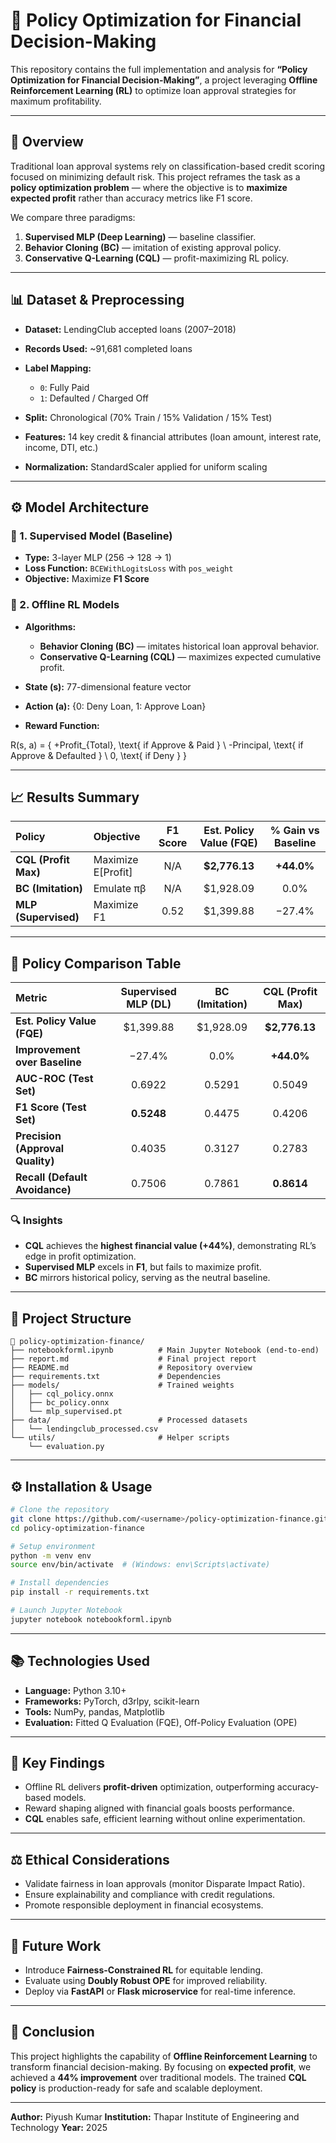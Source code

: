 # 🧠 Policy Optimization for Financial Decision-Making

This repository contains the full implementation and analysis for **“Policy Optimization for Financial Decision-Making”**, a project leveraging **Offline Reinforcement Learning (RL)** to optimize loan approval strategies for maximum profitability.

---

## 🚀 Overview

Traditional loan approval systems rely on classification-based credit scoring focused on minimizing default risk. This project reframes the task as a **policy optimization problem** — where the objective is to **maximize expected profit** rather than accuracy metrics like F1 score.

We compare three paradigms:

1. **Supervised MLP (Deep Learning)** — baseline classifier.
2. **Behavior Cloning (BC)** — imitation of existing approval policy.
3. **Conservative Q-Learning (CQL)** — profit-maximizing RL policy.

---

## 📊 Dataset & Preprocessing

* **Dataset:** LendingClub accepted loans (2007–2018)
* **Records Used:** ~91,681 completed loans
* **Label Mapping:**

  * `0`: Fully Paid
  * `1`: Defaulted / Charged Off
* **Split:** Chronological (70% Train / 15% Validation / 15% Test)
* **Features:** 14 key credit & financial attributes (loan amount, interest rate, income, DTI, etc.)
* **Normalization:** StandardScaler applied for uniform scaling

---

## ⚙️ Model Architecture

### 🔹 1. Supervised Model (Baseline)

* **Type:** 3-layer MLP (256 → 128 → 1)
* **Loss Function:** `BCEWithLogitsLoss` with `pos_weight`
* **Objective:** Maximize **F1 Score**

### 🔹 2. Offline RL Models

* **Algorithms:**

  * **Behavior Cloning (BC)** — imitates historical loan approval behavior.
  * **Conservative Q-Learning (CQL)** — maximizes expected cumulative profit.
* **State (s):** 77-dimensional feature vector
* **Action (a):** {0: Deny Loan, 1: Approve Loan}
* **Reward Function:**

  
R(s, a) = {
+Profit_{Total}, \text{ if Approve & Paid } \\
-Principal, \text{ if Approve & Defaulted } \\
0, \text{ if Deny }
}

---

## 📈 Results Summary

| **Policy**           | **Objective**      | **F1 Score** | **Est. Policy Value (FQE)** | **% Gain vs Baseline** |
| :------------------- | :----------------- | :----------: | :-------------------------: | :--------------------: |
| **CQL (Profit Max)** | Maximize E[Profit] |      N/A     |        **$2,776.13**        |       **+44.0%**       |
| **BC (Imitation)**   | Emulate πβ         |      N/A     |          $1,928.09          |          0.0%          |
| **MLP (Supervised)** | Maximize F1        |     0.52     |          $1,399.88          |         −27.4%         |

---

## 🧩 Policy Comparison Table

| **Metric**                       | **Supervised MLP (DL)** | **BC (Imitation)** | **CQL (Profit Max)** |
| :------------------------------- | :---------------------: | :----------------: | :------------------: |
| **Est. Policy Value (FQE)**      |        $1,399.88        |      $1,928.09     |     **$2,776.13**    |
| **Improvement over Baseline**    |          −27.4%         |        0.0%        |      **+44.0%**      |
| **AUC-ROC (Test Set)**           |          0.6922         |       0.5291       |        0.5049        |
| **F1 Score (Test Set)**          |        **0.5248**       |       0.4475       |        0.4206        |
| **Precision (Approval Quality)** |          0.4035         |       0.3127       |        0.2783        |
| **Recall (Default Avoidance)**   |          0.7506         |       0.7861       |      **0.8614**      |

### 🔍 Insights

* **CQL** achieves the **highest financial value (+44%)**, demonstrating RL’s edge in profit optimization.
* **Supervised MLP** excels in **F1**, but fails to maximize profit.
* **BC** mirrors historical policy, serving as the neutral baseline.

---

## 🧾 Project Structure

```
📂 policy-optimization-finance/
├── notebookforml.ipynb          # Main Jupyter Notebook (end-to-end)
├── report.md                    # Final project report
├── README.md                    # Repository overview
├── requirements.txt             # Dependencies
├── models/                      # Trained weights
│   ├── cql_policy.onnx
│   ├── bc_policy.onnx
│   └── mlp_supervised.pt
├── data/                        # Processed datasets
│   └── lendingclub_processed.csv
└── utils/                       # Helper scripts
    └── evaluation.py
```

---

## ⚙️ Installation & Usage

```bash
# Clone the repository
git clone https://github.com/<username>/policy-optimization-finance.git
cd policy-optimization-finance

# Setup environment
python -m venv env
source env/bin/activate  # (Windows: env\Scripts\activate)

# Install dependencies
pip install -r requirements.txt

# Launch Jupyter Notebook
jupyter notebook notebookforml.ipynb
```

---

## 📚 Technologies Used

* **Language:** Python 3.10+
* **Frameworks:** PyTorch, d3rlpy, scikit-learn
* **Tools:** NumPy, pandas, Matplotlib
* **Evaluation:** Fitted Q Evaluation (FQE), Off-Policy Evaluation (OPE)

---

## 🧮 Key Findings

* Offline RL delivers **profit-driven** optimization, outperforming accuracy-based models.
* Reward shaping aligned with financial goals boosts performance.
* **CQL** enables safe, efficient learning without online experimentation.

---

## ⚖️ Ethical Considerations

* Validate fairness in loan approvals (monitor Disparate Impact Ratio).
* Ensure explainability and compliance with credit regulations.
* Promote responsible deployment in financial ecosystems.

---

## 🚧 Future Work

* Introduce **Fairness-Constrained RL** for equitable lending.
* Evaluate using **Doubly Robust OPE** for improved reliability.
* Deploy via **FastAPI** or **Flask microservice** for real-time inference.

---

## 🏁 Conclusion

This project highlights the capability of **Offline Reinforcement Learning** to transform financial decision-making. By focusing on **expected profit**, we achieved a **44% improvement** over traditional models. The trained **CQL policy** is production-ready for safe and scalable deployment.

---

**Author:** Piyush Kumar
**Institution:** Thapar Institute of Engineering and Technology
**Year:** 2025
